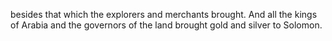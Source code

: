 besides that which the explorers and merchants brought. And all the kings of Arabia and the governors of the land brought gold and silver to Solomon.
